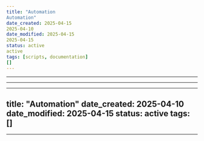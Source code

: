 ```yaml
---
title: "Automation
Automation"
date_created: 2025-04-15
2025-04-10
date_modified: 2025-04-15
2025-04-15
status: active
active
tags: [scripts, documentation]
[]
---
```


---

---

---
title: "Automation"
date_created: 2025-04-10
date_modified: 2025-04-15
status: active
tags: []
---

---


